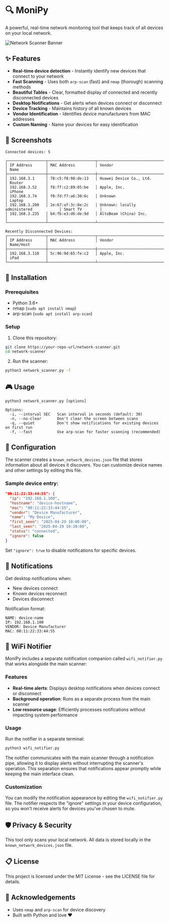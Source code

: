 # 🔍 MoniPy

A powerful, real-time network monitoring tool that keeps track of all devices on your local network.

![Network Scanner Banner](https://img.shields.io/badge/Network-Scanner-blue?style=for-the-badge&logo=wifi&logoColor=white)

## ✨ Features

- **Real-time device detection** - Instantly identify new devices that connect to your network
- **Fast Scanning** - Uses both `arp-scan` (fast) and `nmap` (thorough) scanning methods
- **Beautiful Tables** - Clear, formatted display of connected and recently disconnected devices
- **Desktop Notifications** - Get alerts when devices connect or disconnect
- **Device Tracking** - Maintains history of all known devices
- **Vendor Identification** - Identifies device manufacturers from MAC addresses
- **Custom Naming** - Name your devices for easy identification

## 📸 Screenshots

```
Connected devices: 5

┌─────────────────┬─────────────────────┬──────────────────────────────────────────┬─────────────────┐
│ IP Address      │ MAC Address         │ Vendor                                   │ Name            │
├─────────────────┼─────────────────────┼──────────────────────────────────────────┼─────────────────┤
│ 192.168.3.1     │ 78:c5:f8:98:de:13   │ Huawei Device Co., Ltd.                  │ Router          │
│ 192.168.3.52    │ f8:ff:c2:89:05:be   │ Apple, Inc.                              │ iPhone          │
│ 192.168.3.74    │ f0:7d:f7:a6:30:6c   │ Unknown                                  │ Laptop          │
│ 192.168.3.200   │ 2e:67:af:3c:8e:2c   │ Unknown: locally administered            │ Smart TV        │
│ 192.168.3.235   │ b4:fb:e3:d6:de:9d   │ AltoBeam (China) Inc.                    │                 │
└─────────────────┴─────────────────────┴──────────────────────────────────────────┴─────────────────┘

Recently Disconnected Devices:
┌─────────────────┬─────────────────────┬──────────────────────────────────────────┬─────────────────┐
│ IP Address      │ MAC Address         │ Vendor                                   │ Name/Host       │
├─────────────────┼─────────────────────┼──────────────────────────────────────────┼─────────────────┤
│ 192.168.3.110   │ 5c:96:9d:65:fe:c2   │ Apple, Inc.                              │ iPad            │
└─────────────────┴─────────────────────┴──────────────────────────────────────────┴─────────────────┘
```

## 🚀 Installation

### Prerequisites

- Python 3.6+
- nmap (`sudo apt install nmap`)  
- arp-scan (`sudo apt install arp-scan`)

### Setup

1. Clone this repository:
```bash
git clone https://your-repo-url/network-scanner.git
cd network-scanner
```

2. Run the scanner:
```bash
python3 network_scanner.py -f
```

## 🎮 Usage

```
python3 network_scanner.py [options]

Options:
  -i, --interval SEC   Scan interval in seconds (default: 30)
  -n, --no-clear       Don't clear the screen between scans
  -q, --quiet          Don't show notifications for existing devices on first run
  -f, --fast           Use arp-scan for faster scanning (recommended)
```

## 🔧 Configuration

The scanner creates a `known_network_devices.json` file that stores information about all devices it discovers. You can customize device names and other settings by editing this file.

### Sample device entry:

```json
"00:11:22:33:44:55": {
  "ip": "192.168.1.100",
  "hostname": "device-hostname",
  "mac": "00:11:22:33:44:55",
  "vendor": "Device Manufacturer",
  "name": "My Device",
  "first_seen": "2025-04-29 10:00:00",
  "last_seen": "2025-04-29 10:30:00",
  "status": "connected",
  "ignore": false
}
```

Set `"ignore": true` to disable notifications for specific devices.

## 📱 Notifications

Get desktop notifications when:
- New devices connect
- Known devices reconnect
- Devices disconnect

Notification format:
```
NAME: device-name
IP: 192.168.1.100
VENDOR: Device Manufacturer
MAC: 00:11:22:33:44:55
```

## 🔔 WiFi Notifier

MoniPy includes a separate notification companion called `wifi_notifier.py` that works alongside the main scanner:

### Features
- **Real-time alerts**: Displays desktop notifications when devices connect or disconnect
- **Background operation**: Runs as a separate process from the main scanner
- **Low resource usage**: Efficiently processes notifications without impacting system performance

### Usage
Run the notifier in a separate terminal:
```bash
python3 wifi_notifier.py
```

The notifier communicates with the main scanner through a notification pipe, allowing it to display alerts without interrupting the scanner's operation. This separation ensures that notifications appear promptly while keeping the main interface clean.

### Customization
You can modify the notification appearance by editing the `wifi_notifier.py` file. The notifier respects the "ignore" settings in your device configuration, so you won't receive alerts for devices you've chosen to mute.

## 🛡️ Privacy & Security

This tool only scans your local network. All data is stored locally in the `known_network_devices.json` file.

## 📋 License

This project is licensed under the MIT License - see the LICENSE file for details.

## 🙏 Acknowledgements

- Uses `nmap` and `arp-scan` for device discovery
- Built with Python and love ❤️
